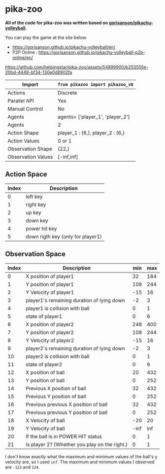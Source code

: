 # pika-zoo

**All of the code for pika-zoo was written based on [gorisanson/pikachu-volleyball](https://github.com/gorisanson/pikachu-volleyball).**

You can play the game at the site below.

* https://gorisanson.github.io/pikachu-volleyball/en/
* P2P Online : https://gorisanson.github.io/pikachu-volleyball-p2p-online/en/

https://github.com/helpingstar/pika-zoo/assets/54899900/b253555e-20bd-4449-bf34-130e0d8902fa

| Import             | `from pikazoo import pikazoo_v0`   |
|--------------------|----------------------------------|
| Actions            | Discrete                         |
| Parallel API       | Yes                              |
| Manual Control     | No                               |
| Agents             | agents= ['player_1', 'player_2'] |
| Agents             | 2                                |
| Action Shape       | player_1 : (6,), player_2 : (6,) |
| Action Values      | 0 or 1                           |
| Observation Shape  | (22,)                            |
| Observation Values | [-inf,inf]                       |

## Action Space

| Index | Description                         |
|-------|-------------------------------------|
| 0     | left key                            |
| 1     | right key                           |
| 2     | up key                              |
| 3     | down key                            |
| 4     | power hit key                       |
| 5     | down rigth key (only for player1)   |

## Observation Space

| Index | Description                                  | min | max |
|-------|----------------------------------------------|-----|-----|
| 0     | X position of player1                        | 32  | 184 |
| 1     | Y position of player1                        | 108 | 244 |
| 2     | Y Velocity of player1                        | -15 | 16  |
| 3     | player1's remaining   duration of lying down | -2  | 3   |
| 4     | player1 is collision   with ball             | 0   | 1   |
| 5     | state of player1                             | 0   | 6   |
| 6     | X position of player2                        | 248 | 400 |
| 7     | Y position of player2                        | 108 | 244 |
| 8     | Y Velocity of player2                        | -15 | 16  |
| 9     | player2's remaining   duration of lying down | -2  | 3   |
| 10    | player2 is collision   with ball             | 0   | 1   |
| 11    | state of player2                             | 0   | 6   |
| 12    | X position of ball                           | 20  | 432 |
| 13    | Y position of ball                           | 0   | 252 |
| 14    | Previous X position   of ball                | 32  | 432 |
| 15    | Previous Y position   of ball                | 0   | 252 |
| 16    | Previous previous X   position of ball       | 32  | 432 |
| 17    | Previous previous Y   position of ball       | 0   | 252 |
| 18    | X Velocity of ball                           | -20 | 20  |
| 19    | Y Velocity of ball                           | -inf | inf |
| 20    | If the ball is in   POWER HIT status         | 0   | 1   |
| 21    | Is player 2? (Whether you play on the right.)| 0   | 1   |

I don't know exactly what the maximum and minimum values of the ball's y velocity are, so I used `inf`. The maximum and minimum values I observed are `-123` and `124`.

<!-- TODO: Install, Sample Code -->
